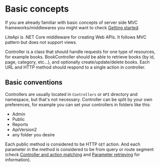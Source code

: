 ﻿---
Author: stanac
CreatedDate: 2017-03-30
Title: Basic concepts
RenderTitle: false
IsHtml: false
Id: basic-concepts
---

# Basic concepts

<div class='alert alert-info'>
If you are already familiar with basic concepts of server side MVC frameworks/middlewares
you might want to check <a href="/#/getting-started">Getting started</a>.
</div>

LiteApi is .NET Core middleware for creating Web APIs. It follows MVC pattern but does not
support views.

Controller is a class that should handle requests for one type of resources, for example books.
BookController should be able to retrieve books (by id, page, category, etc...), 
and optionally create/update/delete books. Each URL and HTTP method
should respond to a single action in controller.

## Basic conventions

Controllers are usually located in `Controllers` or `API` directory and namespace,
but that's not necessary. Controller can be split by your own preferences, for example you can set your controllers in folders like this:
- Admin
- Public
- Reports
- ApiVersion2
- any folder you desire

Each public method is considered to be HTTP `GET` action. And each parameter in the method is considered
to be from query or route segment (check [Controller and action matching](/#/docs/controller-and-action-matching) and [Parameter retrieving](/#/docs/parameter-retrieving) for information).

